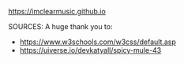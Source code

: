 https://imclearmusic.github.io

SOURCES:
A huge thank you to:
- https://www.w3schools.com/w3css/default.asp
- https://uiverse.io/devkatyall/spicy-mule-43
